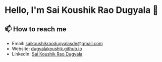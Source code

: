 # Hello, I'm Sai Koushik Rao Dugyala 👋

## 📫 How to reach me

- Email: [saikoushikraodugyalasde@gmail.com](mailto:saikoushikraodugyalasde@gmail.com)
- Website: [dugyalakoushik.github.io](https://github.com/dugyalakoushik)
- LinkedIn: [Sai Koushik Rao Dugyala](https://www.linkedin.com/in/saikoushikraodugyala/)
